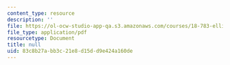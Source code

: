 ```yaml
---
content_type: resource
description: ''
file: https://ol-ocw-studio-app-qa.s3.amazonaws.com/courses/18-783-elliptic-curves-spring-2019/83c8b27abb3c21e8d15dd9e424a160de_MIT18_783S19_lec16.pdf
file_type: application/pdf
resourcetype: Document
title: null
uid: 83c8b27a-bb3c-21e8-d15d-d9e424a160de
---
```

